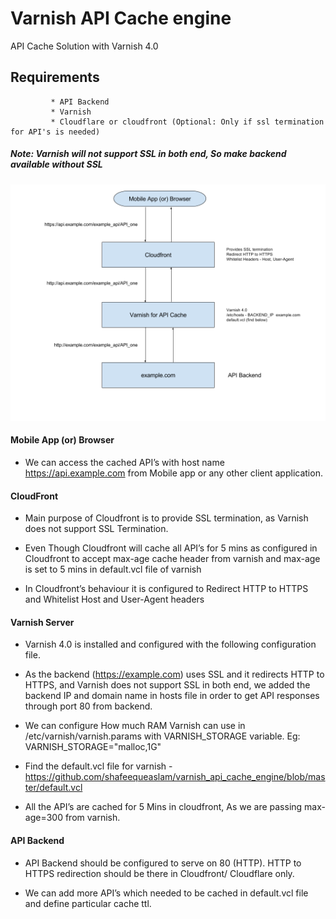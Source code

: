 # Varnish API Cache engine
API Cache Solution with Varnish 4.0
## Requirements
             * API Backend
             * Varnish
             * Cloudflare or cloudfront (Optional: Only if ssl termination for API's is needed)
##### Note: Varnish will not support SSL in both end, So make backend available without SSL

![](https://github.com/shafeequeaslam/varnish_api_cache_engine/blob/master/Varnish%20API%20Cache%20Engine.png)

#### Mobile App (or) Browser


* We can access the cached API’s with host name https://api.example.com from Mobile app or any other client application.


#### CloudFront

* Main purpose of Cloudfront is to provide SSL termination, as Varnish does not support SSL Termination.

* Even Though Cloudfront will cache all API’s for 5 mins as configured in Cloudfront to accept max-age cache header from varnish and max-age is set to 5 mins in default.vcl file of varnish 

* In Cloudfront’s behaviour it is configured to
            Redirect HTTP to HTTPS and
            Whitelist Host and User-Agent headers
#### Varnish Server

* Varnish 4.0 is installed and configured with the following configuration file.

* As the backend (https://example.com) uses SSL and it redirects HTTP to HTTPS, and Varnish does not support SSL in both end, we added the backend IP and domain name in hosts file in order to get API responses through port 80 from backend.

* We can configure How much RAM Varnish can use in /etc/varnish/varnish.params with VARNISH_STORAGE variable.
Eg: VARNISH_STORAGE="malloc,1G"

* Find the default.vcl file for varnish -  https://github.com/shafeequeaslam/varnish_api_cache_engine/blob/master/default.vcl

* All the API’s are cached for 5 Mins in cloudfront, As we are passing max-age=300 from varnish.

#### API Backend

* API Backend should be configured to serve on 80 (HTTP). HTTP to HTTPS redirection should be there in Cloudfront/ Cloudflare only. 


* We can add more API’s which needed to be cached in default.vcl file and define particular cache ttl.
